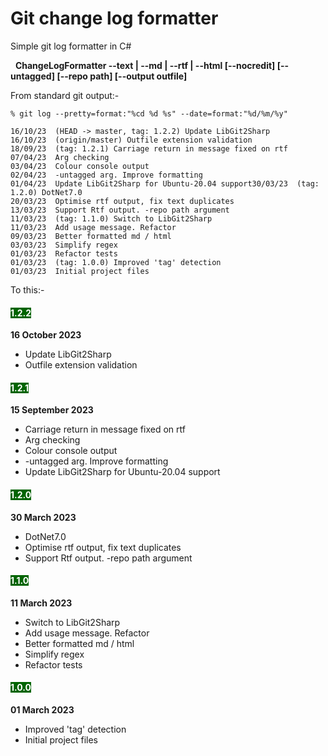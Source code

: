 ﻿# Git change log formatter

Simple git log formatter in C#

&nbsp;&nbsp;**ChangeLogFormatter --text | --md | --rtf | --html [--nocredit]  [--untagged] [--repo path] [--output outfile]** 



From standard git output:-
```
% git log --pretty=format:"%cd %d %s" --date=format:"%d/%m/%y"

16/10/23  (HEAD -> master, tag: 1.2.2) Update LibGit2Sharp
16/10/23  (origin/master) Outfile extension validation
18/09/23  (tag: 1.2.1) Carriage return in message fixed on rtf
07/04/23  Arg checking
03/04/23  Colour console output
02/04/23  -untagged arg. Improve formatting
01/04/23  Update LibGit2Sharp for Ubuntu-20.04 support30/03/23  (tag: 1.2.0) DotNet7.0
20/03/23  Optimise rtf output, fix text duplicates
13/03/23  Support Rtf output. -repo path argument
11/03/23  (tag: 1.1.0) Switch to LibGit2Sharp
11/03/23  Add usage message. Refactor
09/03/23  Better formatted md / html
03/03/23  Simplify regex
01/03/23  Refactor tests
01/03/23  (tag: 1.0.0) Improved 'tag' detection
01/03/23  Initial project files
```

To this:-
#### <span style="background-color:rgb(0,100,0);color:rgb(255,255,255)">1.2.2</span>
**16 October 2023**
- Update LibGit2Sharp
- Outfile extension validation
#### <span style="background-color:rgb(0,100,0);color:rgb(255,255,255)">1.2.1</span>
**15 September 2023**
- Carriage return in message fixed on rtf
- Arg checking
- Colour console output
- -untagged arg. Improve formatting
- Update LibGit2Sharp for Ubuntu-20.04 support
#### <span style="background-color:rgb(0,100,0);color:rgb(255,255,255)">1.2.0</span>
**30 March 2023**
- DotNet7.0
- Optimise rtf output, fix text duplicates
- Support Rtf output. -repo path argument
#### <span style="background-color:rgb(0,100,0);color:rgb(255,255,255)">1.1.0</span>
**11 March 2023**
- Switch to LibGit2Sharp
- Add usage message. Refactor
- Better formatted md / html
- Simplify regex
- Refactor tests
#### <span style="background-color:rgb(0,100,0);color:rgb(255,255,255)">1.0.0</span>
**01 March 2023**
- Improved 'tag' detection
- Initial project files